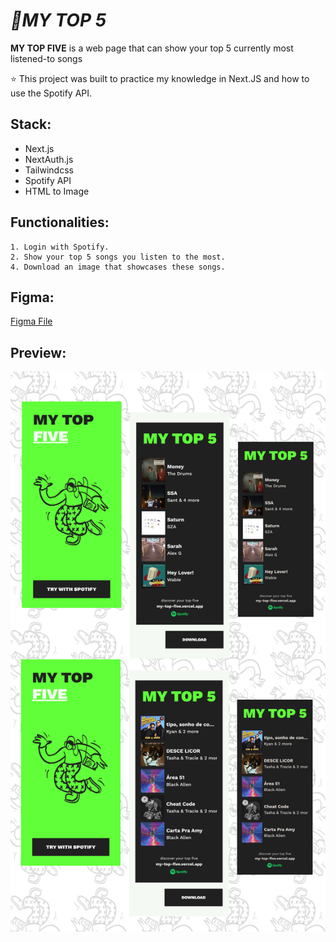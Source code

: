 # *🎷MY TOP 5*

**MY TOP FIVE** is a web page that can show your top 5 currently most listened-to songs

⭐ This project was built to practice my knowledge in Next.JS and how to use the Spotify API.

## **Stack**:
- Next.js
- NextAuth.js
- Tailwindcss
- Spotify API
- HTML to Image

## **Functionalities**:
    1. Login with Spotify.
    2. Show your top 5 songs you listen to the most.
    4. Download an image that showcases these songs.

## **Figma**:
[Figma File](https://www.figma.com/file/CunoE7jRbASCHbfYQU2wVe/MY-TOP-FIVE?type=design&node-id=0%3A1&mode=design&t=x2cTm2bSUT9t2Inb-1)

## **Preview:**
![App Screenshot](https://raw.githubusercontent.com/NataliaFrancisca/github-readme-images/main/%5Bproject%5D%20-%20my%20top%20five.png)

